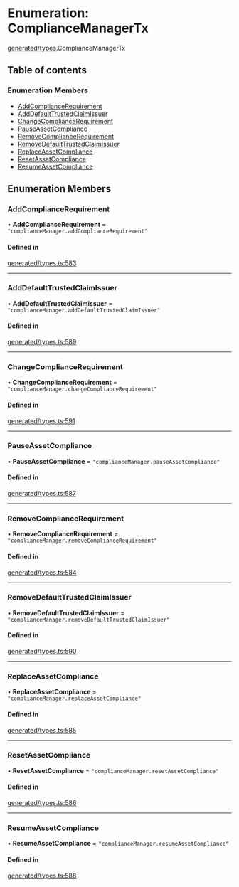 # Enumeration: ComplianceManagerTx

[generated/types](../wiki/generated.types).ComplianceManagerTx

## Table of contents

### Enumeration Members

- [AddComplianceRequirement](../wiki/generated.types.ComplianceManagerTx#addcompliancerequirement)
- [AddDefaultTrustedClaimIssuer](../wiki/generated.types.ComplianceManagerTx#adddefaulttrustedclaimissuer)
- [ChangeComplianceRequirement](../wiki/generated.types.ComplianceManagerTx#changecompliancerequirement)
- [PauseAssetCompliance](../wiki/generated.types.ComplianceManagerTx#pauseassetcompliance)
- [RemoveComplianceRequirement](../wiki/generated.types.ComplianceManagerTx#removecompliancerequirement)
- [RemoveDefaultTrustedClaimIssuer](../wiki/generated.types.ComplianceManagerTx#removedefaulttrustedclaimissuer)
- [ReplaceAssetCompliance](../wiki/generated.types.ComplianceManagerTx#replaceassetcompliance)
- [ResetAssetCompliance](../wiki/generated.types.ComplianceManagerTx#resetassetcompliance)
- [ResumeAssetCompliance](../wiki/generated.types.ComplianceManagerTx#resumeassetcompliance)

## Enumeration Members

### AddComplianceRequirement

• **AddComplianceRequirement** = ``"complianceManager.addComplianceRequirement"``

#### Defined in

[generated/types.ts:583](https://github.com/PolymeshAssociation/polymesh-sdk/blob/f8a937f04/src/generated/types.ts#L583)

___

### AddDefaultTrustedClaimIssuer

• **AddDefaultTrustedClaimIssuer** = ``"complianceManager.addDefaultTrustedClaimIssuer"``

#### Defined in

[generated/types.ts:589](https://github.com/PolymeshAssociation/polymesh-sdk/blob/f8a937f04/src/generated/types.ts#L589)

___

### ChangeComplianceRequirement

• **ChangeComplianceRequirement** = ``"complianceManager.changeComplianceRequirement"``

#### Defined in

[generated/types.ts:591](https://github.com/PolymeshAssociation/polymesh-sdk/blob/f8a937f04/src/generated/types.ts#L591)

___

### PauseAssetCompliance

• **PauseAssetCompliance** = ``"complianceManager.pauseAssetCompliance"``

#### Defined in

[generated/types.ts:587](https://github.com/PolymeshAssociation/polymesh-sdk/blob/f8a937f04/src/generated/types.ts#L587)

___

### RemoveComplianceRequirement

• **RemoveComplianceRequirement** = ``"complianceManager.removeComplianceRequirement"``

#### Defined in

[generated/types.ts:584](https://github.com/PolymeshAssociation/polymesh-sdk/blob/f8a937f04/src/generated/types.ts#L584)

___

### RemoveDefaultTrustedClaimIssuer

• **RemoveDefaultTrustedClaimIssuer** = ``"complianceManager.removeDefaultTrustedClaimIssuer"``

#### Defined in

[generated/types.ts:590](https://github.com/PolymeshAssociation/polymesh-sdk/blob/f8a937f04/src/generated/types.ts#L590)

___

### ReplaceAssetCompliance

• **ReplaceAssetCompliance** = ``"complianceManager.replaceAssetCompliance"``

#### Defined in

[generated/types.ts:585](https://github.com/PolymeshAssociation/polymesh-sdk/blob/f8a937f04/src/generated/types.ts#L585)

___

### ResetAssetCompliance

• **ResetAssetCompliance** = ``"complianceManager.resetAssetCompliance"``

#### Defined in

[generated/types.ts:586](https://github.com/PolymeshAssociation/polymesh-sdk/blob/f8a937f04/src/generated/types.ts#L586)

___

### ResumeAssetCompliance

• **ResumeAssetCompliance** = ``"complianceManager.resumeAssetCompliance"``

#### Defined in

[generated/types.ts:588](https://github.com/PolymeshAssociation/polymesh-sdk/blob/f8a937f04/src/generated/types.ts#L588)
